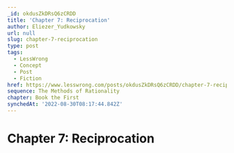 ```yaml
---
_id: okdusZkDRsQ6zCRDD
title: 'Chapter 7: Reciprocation'
author: Eliezer_Yudkowsky
url: null
slug: chapter-7-reciprocation
type: post
tags:
  - LessWrong
  - Concept
  - Post
  - Fiction
href: https://www.lesswrong.com/posts/okdusZkDRsQ6zCRDD/chapter-7-reciprocation
sequence: The Methods of Rationality
chapter: Book the First
synchedAt: '2022-08-30T08:17:44.842Z'
---
```

# Chapter 7: Reciprocation

